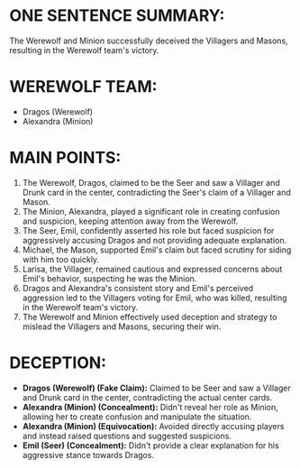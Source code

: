 # ONE SENTENCE SUMMARY:
The Werewolf and Minion successfully deceived the Villagers and Masons, resulting in the Werewolf team's victory.

# WEREWOLF TEAM:
- Dragos (Werewolf)
- Alexandra (Minion)

# MAIN POINTS:
1. The Werewolf, Dragos, claimed to be the Seer and saw a Villager and Drunk card in the center, contradicting the Seer's claim of a Villager and Mason.
2. The Minion, Alexandra, played a significant role in creating confusion and suspicion, keeping attention away from the Werewolf.
3. The Seer, Emil, confidently asserted his role but faced suspicion for aggressively accusing Dragos and not providing adequate explanation.
4. Michael, the Mason, supported Emil's claim but faced scrutiny for siding with him too quickly.
5. Larisa, the Villager, remained cautious and expressed concerns about Emil's behavior, suspecting he was the Minion.
6. Dragos and Alexandra's consistent story and Emil's perceived aggression led to the Villagers voting for Emil, who was killed, resulting in the Werewolf team's victory.
7. The Werewolf and Minion effectively used deception and strategy to mislead the Villagers and Masons, securing their win.

# DECEPTION:
- **Dragos (Werewolf) (Fake Claim):** Claimed to be Seer and saw a Villager and Drunk card in the center, contradicting the actual center cards.
- **Alexandra (Minion) (Concealment):** Didn't reveal her role as Minion, allowing her to create confusion and manipulate the situation.
- **Alexandra (Minion) (Equivocation):** Avoided directly accusing players and instead raised questions and suggested suspicions.
- **Emil (Seer) (Concealment):** Didn't provide a clear explanation for his aggressive stance towards Dragos.
